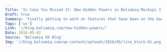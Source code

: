 ```yaml
---
Title: 'In Case You Missed It: New Hidden Powers in Balsamiq Mockups 3'
Draft: true
Summary: 'Finally getting to work on features that have been on the back-burner forever is a great way to rejuvenate developers and reward long-time customers.'
Tags: ['ux']
Link: '//blog.balsamiq.com/new-hidden-powers/'
Date: 2016-05-02
Source: 'Balsamiq UX Blog'
Img: '//blog.balsamiq.com/wp-content/uploads/2016/05/line_block-01.png'
---
```

